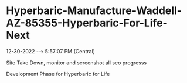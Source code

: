 # Hyperbaric-Manufacture-Waddell-AZ-85355-Hyperbaric-For-Life-Next

12-30-2022 -→ 5:57:07 PM (Central)

Site Take Down, monitor and screenshot all seo progresss

Development Phase for Hyperbaric for Life
